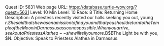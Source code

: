 Quest ID: 5631
Web page URL: https://database.turtle-wow.org/?quest=5631
Level: 10
Min Level: 10
Race: 8
Title: Returning Home
Description: A priestess recently visited our halls seeking you out, young $r. She said that she was on a mission to find you and that you should return to the Temple of the Moon in Darnassus as soon as possible. When you arrive, seek out a Priestess Alathea--she will tell you more.$B$BThe Light be with you, $N.
Objective: Speak to Priestess Alathea in Darnassus.
